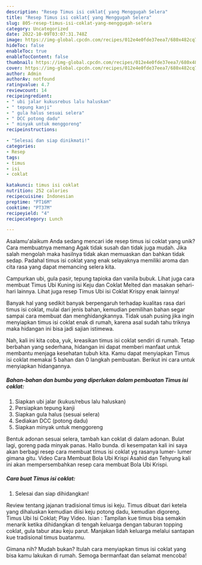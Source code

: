 ```yaml
---
description: "Resep Timus isi coklat{ yang Menggugah Selera"
title: "Resep Timus isi coklat{ yang Menggugah Selera"
slug: 805-resep-timus-isi-coklat-yang-menggugah-selera
category: Uncategorized
date: 2022-10-09T03:07:31.748Z
image: https://img-global.cpcdn.com/recipes/012e4e0fde37eea7/680x482cq70/timus-isi-coklat-foto-resep-utama.jpg
hideToc: false
enableToc: true
enableTocContent: false
thumbnail: https://img-global.cpcdn.com/recipes/012e4e0fde37eea7/680x482cq70/timus-isi-coklat-foto-resep-utama.jpg
cover: https://img-global.cpcdn.com/recipes/012e4e0fde37eea7/680x482cq70/timus-isi-coklat-foto-resep-utama.jpg
author: Admin
authorAv: notfound
ratingvalue: 4.7
reviewcount: 14
recipeingredient:
- " ubi jalar kukusrebus lalu haluskan"
- " tepung kanji"
- " gula halus sesuai selera"
- " DCC potong dadu"
- " minyak untuk menggoreng"
recipeinstructions:

- "Selesai dan siap dinikmati!"
categories:
- Resep
tags:
- timus
- isi
- coklat

katakunci: timus isi coklat 
nutrition: 252 calories
recipecuisine: Indonesian
preptime: "PT16M"
cooktime: "PT37M"
recipeyield: "4"
recipecategory: Lunch

---
```



Asalamu'alaikum Anda sedang mencari ide resep timus isi coklat yang unik? Cara membuatnya memang Agak tidak susah dan tidak juga mudah. Jika salah mengolah maka hasilnya tidak akan memuaskan dan bahkan tidak sedap. Padahal timus isi coklat yang enak selayaknya memiliki aroma dan cita rasa yang dapat memancing selera kita.


Campurkan ubi, gula pasir, tepung tapioka dan vanila bubuk. Lihat juga cara membuat Timus Ubi Kuning isi Keju dan Coklat Melted dan masakan sehari-hari lainnya. Lihat juga resep Timus Ubi isi Coklat Krispy enak lainnya!

Banyak hal yang sedikit banyak berpengaruh terhadap kualitas rasa dari timus isi coklat, mulai dari jenis bahan, kemudian pemilihan bahan segar sampai cara membuat dan menghidangkannya. Tidak usah pusing jika ingin menyiapkan timus isi coklat enak di rumah, karena asal sudah tahu triknya maka hidangan ini bisa jadi sajian istimewa.


Nah, kali ini kita coba, yuk, kreasikan timus isi coklat sendiri di rumah. Tetap berbahan yang sederhana, hidangan ini dapat memberi manfaat untuk membantu menjaga kesehatan tubuh kita. Kamu dapat menyiapkan Timus isi coklat memakai 5 bahan dan 0 langkah pembuatan. Berikut ini cara untuk menyiapkan hidangannya.

<!--inarticleads1-->

##### Bahan-bahan dan bumbu yang diperlukan dalam pembuatan Timus isi coklat:

1. Siapkan  ubi jalar (kukus/rebus lalu haluskan)
1. Persiapkan  tepung kanji
1. Siapkan  gula halus (sesuai selera)
1. Sediakan  DCC (potong dadu)
1. Siapkan  minyak untuk menggoreng


Bentuk adonan sesuai selera, tambah kan coklat di dalam adonan. Bulat lagi, goreng pada minyak panas. Hallo bunda. di kesempatan kali ini saya akan berbagi resep cara membuat timus isi coklat yg rasanya lumer- lumer gimana gitu. Video Cara Membuat Bola Ubi Krispi Asahid dan Tehyung kali ini akan mempersembahkan resep cara membuat Bola Ubi Krispi. 

<!--inarticleads2-->

##### Cara buat Timus isi coklat:


1. Selesai dan siap dihidangkan!

Review tentang jajanan tradisional timus isi keju. Timus dibuat dari ketela yang dihaluskan kemudian diisi keju potong dadu, kemudian digoreng. Timus Ubi Isi Coklat; Play Video. Isian : Tampilan kue timus bisa semakin menarik ketika dihidangkan di tengah keluarga dengan taburan topping coklat, gula tabur atau keju parut. Manjakan lidah keluarga melalui santapan kue tradisional timus buatanmu. 

Gimana nih? Mudah bukan? Itulah cara menyiapkan timus isi coklat yang bisa kamu lakukan di rumah. Semoga bermanfaat dan selamat mencoba!
